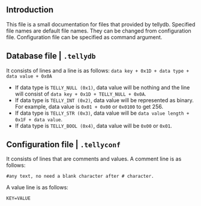 ## Introduction
This file is a small documentation for files that provided by tellydb. Specified file names are default file names.
They can be changed from configuration file. Configuration file can be specified as command argument.

## Database file | `.tellydb`
It consists of lines and a line is as follows:
`data key + 0x1D + data type + data value + 0x0A`

+ If data type is `TELLY_NULL (0x1)`, data value will be nothing and the line will consist of `data key + 0x1D + TELLY_NULL + 0x0A`.
+ If data type is `TELLY_INT (0x2)`, data value will be represented as binary. For example, data value is `0x01 + 0x00` or `0x0100` to get 256.
+ If data type is `TELLY_STR (0x3)`, data value will be `data value length + 0x1F + data value`.
+ If data type is `TELLY_BOOL (0x4)`, data value will be `0x00` or `0x01`.

## Configuration file | `.tellyconf`
It consists of lines that are comments and values. A comment line is as follows:
```
#any text, no need a blank character after # character.
```

A value line is as follows:
```
KEY=VALUE
```
